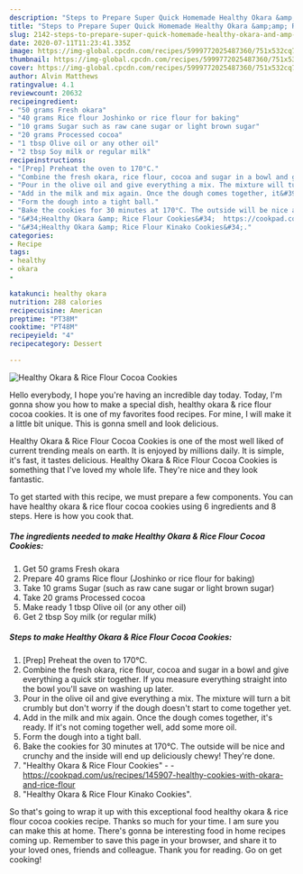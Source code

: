 ```yaml
---
description: "Steps to Prepare Super Quick Homemade Healthy Okara &amp;amp; Rice Flour Cocoa Cookies"
title: "Steps to Prepare Super Quick Homemade Healthy Okara &amp;amp; Rice Flour Cocoa Cookies"
slug: 2142-steps-to-prepare-super-quick-homemade-healthy-okara-and-amp-rice-flour-cocoa-cookies
date: 2020-07-11T11:23:41.335Z
image: https://img-global.cpcdn.com/recipes/5999772025487360/751x532cq70/healthy-okara-rice-flour-cocoa-cookies-recipe-main-photo.jpg
thumbnail: https://img-global.cpcdn.com/recipes/5999772025487360/751x532cq70/healthy-okara-rice-flour-cocoa-cookies-recipe-main-photo.jpg
cover: https://img-global.cpcdn.com/recipes/5999772025487360/751x532cq70/healthy-okara-rice-flour-cocoa-cookies-recipe-main-photo.jpg
author: Alvin Matthews
ratingvalue: 4.1
reviewcount: 20632
recipeingredient:
- "50 grams Fresh okara"
- "40 grams Rice flour Joshinko or rice flour for baking"
- "10 grams Sugar such as raw cane sugar or light brown sugar"
- "20 grams Processed cocoa"
- "1 tbsp Olive oil or any other oil"
- "2 tbsp Soy milk or regular milk"
recipeinstructions:
- "[Prep] Preheat the oven to 170°C."
- "Combine the fresh okara, rice flour, cocoa and sugar in a bowl and give everything a quick stir together. If you measure everything straight into the bowl you&#39;ll save on washing up later."
- "Pour in the olive oil and give everything a mix. The mixture will turn a bit crumbly but don&#39;t worry if the dough doesn&#39;t start to come together yet."
- "Add in the milk and mix again. Once the dough comes together, it&#39;s ready. If it&#39;s not coming together well, add some more oil."
- "Form the dough into a tight ball."
- "Bake the cookies for 30 minutes at 170°C. The outside will be nice and crunchy and the inside will end up deliciously chewy! They&#39;re done."
- "&#34;Healthy Okara &amp; Rice Flour Cookies&#34;  https://cookpad.com/us/recipes/145907-healthy-cookies-with-okara-and-rice-flour"
- "&#34;Healthy Okara &amp; Rice Flour Kinako Cookies&#34;."
categories:
- Recipe
tags:
- healthy
- okara
- 

katakunci: healthy okara  
nutrition: 288 calories
recipecuisine: American
preptime: "PT38M"
cooktime: "PT48M"
recipeyield: "4"
recipecategory: Dessert

---
```



![Healthy Okara &amp; Rice Flour Cocoa Cookies](https://img-global.cpcdn.com/recipes/5999772025487360/751x532cq70/healthy-okara-rice-flour-cocoa-cookies-recipe-main-photo.jpg)

Hello everybody, I hope you're having an incredible day today. Today, I'm gonna show you how to make a special dish, healthy okara &amp; rice flour cocoa cookies. It is one of my favorites food recipes. For mine, I will make it a little bit unique. This is gonna smell and look delicious.

Healthy Okara &amp; Rice Flour Cocoa Cookies is one of the most well liked of current trending meals on earth. It is enjoyed by millions daily. It is simple, it's fast, it tastes delicious. Healthy Okara &amp; Rice Flour Cocoa Cookies is something that I've loved my whole life. They're nice and they look fantastic.




To get started with this recipe, we must prepare a few components. You can have healthy okara &amp; rice flour cocoa cookies using 6 ingredients and 8 steps. Here is how you cook that.

<!--inarticleads1-->

##### The ingredients needed to make Healthy Okara &amp; Rice Flour Cocoa Cookies:

1. Get 50 grams Fresh okara
1. Prepare 40 grams Rice flour (Joshinko or rice flour for baking)
1. Take 10 grams Sugar (such as raw cane sugar or light brown sugar)
1. Take 20 grams Processed cocoa
1. Make ready 1 tbsp Olive oil (or any other oil)
1. Get 2 tbsp Soy milk (or regular milk)




<!--inarticleads2-->

##### Steps to make Healthy Okara &amp; Rice Flour Cocoa Cookies:

1. [Prep] Preheat the oven to 170°C.
1. Combine the fresh okara, rice flour, cocoa and sugar in a bowl and give everything a quick stir together. If you measure everything straight into the bowl you&#39;ll save on washing up later.
1. Pour in the olive oil and give everything a mix. The mixture will turn a bit crumbly but don&#39;t worry if the dough doesn&#39;t start to come together yet.
1. Add in the milk and mix again. Once the dough comes together, it&#39;s ready. If it&#39;s not coming together well, add some more oil.
1. Form the dough into a tight ball.
1. Bake the cookies for 30 minutes at 170°C. The outside will be nice and crunchy and the inside will end up deliciously chewy! They&#39;re done.
1. &#34;Healthy Okara &amp; Rice Flour Cookies&#34; -  - https://cookpad.com/us/recipes/145907-healthy-cookies-with-okara-and-rice-flour
1. &#34;Healthy Okara &amp; Rice Flour Kinako Cookies&#34;.




So that's going to wrap it up with this exceptional food healthy okara &amp; rice flour cocoa cookies recipe. Thanks so much for your time. I am sure you can make this at home. There's gonna be interesting food in home recipes coming up. Remember to save this page in your browser, and share it to your loved ones, friends and colleague. Thank you for reading. Go on get cooking!
